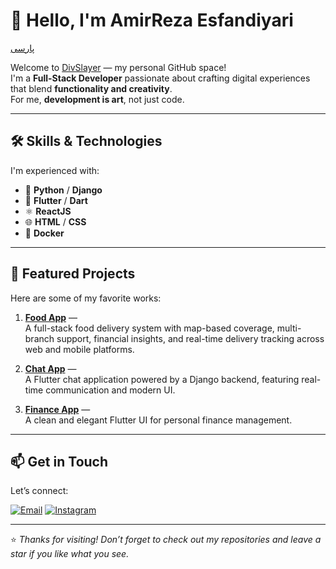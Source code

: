 # 👋 Hello, I'm AmirReza Esfandiyari

[پارسی](./README.fa.md)

Welcome to [DivSlayer](https://divslayer.github.io) — my personal GitHub space!  
I'm a **Full-Stack Developer** passionate about crafting digital experiences that blend **functionality and creativity**.  
For me, **development is art**, not just code.

---

## 🛠️ Skills & Technologies

I'm experienced with:

- 🐍 **Python** / **Django**
- 💙 **Flutter** / **Dart**
- ⚛️ **ReactJS**
- 🌐 **HTML** / **CSS**
- 🐳 **Docker**

---

## 🚀 Featured Projects

Here are some of my favorite works:

1. **[Food App](https://github.com/divslayer/Food-App)** —  
   A full-stack food delivery system with map-based coverage, multi-branch support, financial insights, and real-time delivery tracking across web and mobile platforms.

2. **[Chat App](https://github.com/divslayer/Chat-App)** —  
   A Flutter chat application powered by a Django backend, featuring real-time communication and modern UI.

3. **[Finance App](https://github.com/divslayer/Finance-App)** —  
   A clean and elegant Flutter UI for personal finance management.

---

## 📫 Get in Touch

Let’s connect:

[![Email](https://img.shields.io/badge/Email-EA4335?&style=for-the-badge&logo=Gmail&logoColor=white)](mailto:divslayer@gmail.com)
[![Instagram](https://img.shields.io/badge/Instagram-E4405F?&style=for-the-badge&logo=Instagram&logoColor=white)](https://www.instagram.com/divslayer)

---

⭐️ *Thanks for visiting! Don’t forget to check out my repositories and leave a star if you like what you see.*  
